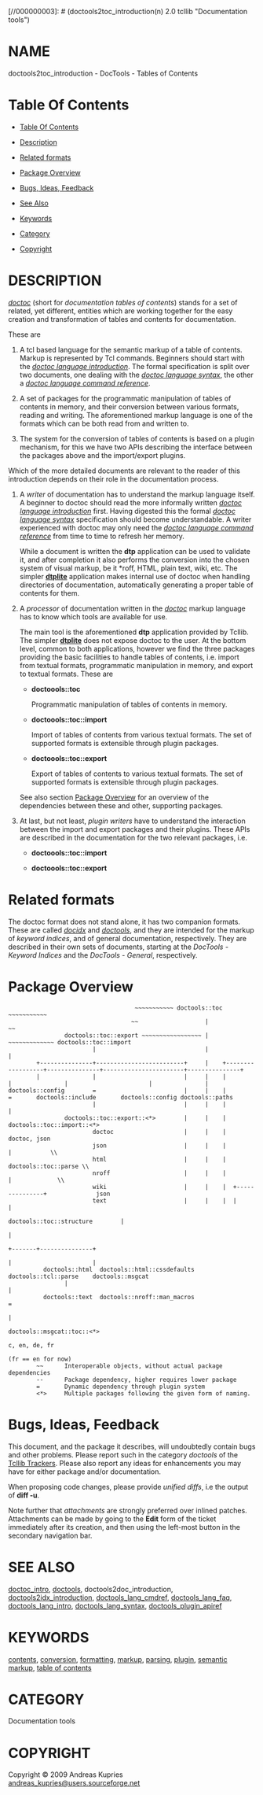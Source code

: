 
[//000000001]: # (doctools2toc_introduction - Documentation tools)
[//000000002]: # (Generated from file 'toc_introduction.man' by tcllib/doctools with format 'markdown')
[//000000003]: # (doctools2toc_introduction(n) 2.0 tcllib "Documentation tools")

# NAME

doctools2toc_introduction - DocTools - Tables of Contents

# <a name='toc'></a>Table Of Contents

  -  [Table Of Contents](#toc)

  -  [Description](#section1)

  -  [Related formats](#section2)

  -  [Package Overview](#section3)

  -  [Bugs, Ideas, Feedback](#section4)

  -  [See Also](#see-also)

  -  [Keywords](#keywords)

  -  [Category](#category)

  -  [Copyright](#copyright)

# <a name='description'></a>DESCRIPTION

*[doctoc](../../../../index.md#doctoc)* (short for *documentation tables of
contents*) stands for a set of related, yet different, entities which are
working together for the easy creation and transformation of tables and contents
for documentation.

These are

  1. A tcl based language for the semantic markup of a table of contents. Markup
     is represented by Tcl commands. Beginners should start with the *[doctoc
     language introduction](../doctools/doctoc_lang_intro.md)*. The formal
     specification is split over two documents, one dealing with the *[doctoc
     language syntax](../doctools/doctoc_lang_syntax.md)*, the other a *[doctoc
     language command reference](../doctools/doctoc_lang_cmdref.md)*.

  1. A set of packages for the programmatic manipulation of tables of contents
     in memory, and their conversion between various formats, reading and
     writing. The aforementioned markup language is one of the formats which can
     be both read from and written to.

  1. The system for the conversion of tables of contents is based on a plugin
     mechanism, for this we have two APIs describing the interface between the
     packages above and the import/export plugins.

Which of the more detailed documents are relevant to the reader of this
introduction depends on their role in the documentation process.

  1. A *writer* of documentation has to understand the markup language itself. A
     beginner to doctoc should read the more informally written *[doctoc
     language introduction](../doctools/doctoc_lang_intro.md)* first. Having
     digested this the formal *[doctoc language
     syntax](../doctools/doctoc_lang_syntax.md)* specification should become
     understandable. A writer experienced with doctoc may only need the *[doctoc
     language command reference](../doctools/doctoc_lang_cmdref.md)* from time
     to time to refresh her memory.

     While a document is written the __dtp__ application can be used to validate
     it, and after completion it also performs the conversion into the chosen
     system of visual markup, be it *roff, HTML, plain text, wiki, etc. The
     simpler __[dtplite](../../apps/dtplite.md)__ application makes internal use
     of doctoc when handling directories of documentation, automatically
     generating a proper table of contents for them.

  1. A *processor* of documentation written in the
     *[doctoc](../../../../index.md#doctoc)* markup language has to know which
     tools are available for use.

     The main tool is the aforementioned __dtp__ application provided by Tcllib.
     The simpler __[dtplite](../../apps/dtplite.md)__ does not expose doctoc to
     the user. At the bottom level, common to both applications, however we find
     the three packages providing the basic facilities to handle tables of
     contents, i.e. import from textual formats, programmatic manipulation in
     memory, and export to textual formats. These are

       - __doctoools::toc__

         Programmatic manipulation of tables of contents in memory.

       - __doctoools::toc::import__

         Import of tables of contents from various textual formats. The set of
         supported formats is extensible through plugin packages.

       - __doctoools::toc::export__

         Export of tables of contents to various textual formats. The set of
         supported formats is extensible through plugin packages.

     See also section [Package Overview](#section3) for an overview of the
     dependencies between these and other, supporting packages.

  1. At last, but not least, *plugin writers* have to understand the interaction
     between the import and export packages and their plugins. These APIs are
     described in the documentation for the two relevant packages, i.e.

       - __doctoools::toc::import__

       - __doctoools::toc::export__

# <a name='section2'></a>Related formats

The doctoc format does not stand alone, it has two companion formats. These are
called *[docidx](../../../../index.md#docidx)* and
*[doctools](../../../../index.md#doctools)*, and they are intended for the
markup of *keyword indices*, and of general documentation, respectively. They
are described in their own sets of documents, starting at the *DocTools -
Keyword Indices* and the *DocTools - General*, respectively.

# <a name='section3'></a>Package Overview

                                        ~~~~~~~~~~~ doctools::toc ~~~~~~~~~~~
                                       ~~                   |               ~~
                    doctools::toc::export ~~~~~~~~~~~~~~~~~ | ~~~~~~~~~~~~~ doctools::toc::import
                            |                               |                       |
            +---------------+-------------------------+     |    +------------------+---------------+-----------------------+---------------+
            |               |                         |     |    |                  |               |                       |               |
    doctools::config        =                         |     |    |                  =       doctools::include       doctools::config doctools::paths
                            |                         |     |    |                  |
                    doctools::toc::export::<*>        |     |    |          doctools::toc::import::<*>
                            doctoc                    |     |    |                  doctoc, json
                            json                      |     |    |                  |           \\
                            html                      |     |    |          doctools::toc::parse \\
                            nroff                     |     |    |                  |             \\
                            wiki                      |     |    |  +---------------+              json
                            text                      |     |    |  |               |
                                                    doctools::toc::structure        |
                                                                                    |
                                                                            +-------+---------------+
                                                                            |                       |
              doctools::html  doctools::html::cssdefaults           doctools::tcl::parse    doctools::msgcat
                    |                                                                               |
              doctools::text  doctools::nroff::man_macros                                           =
                                                                                                    |
                                                                                            doctools::msgcat::toc::<*>
                                                                                                    c, en, de, fr
                                                                                                    (fr == en for now)
            ~~      Interoperable objects, without actual package dependencies
            --      Package dependency, higher requires lower package
            =       Dynamic dependency through plugin system
            <*>     Multiple packages following the given form of naming.

# <a name='section4'></a>Bugs, Ideas, Feedback

This document, and the package it describes, will undoubtedly contain bugs and
other problems. Please report such in the category *doctools* of the [Tcllib
Trackers](http://core.tcl.tk/tcllib/reportlist). Please also report any ideas
for enhancements you may have for either package and/or documentation.

When proposing code changes, please provide *unified diffs*, i.e the output of
__diff -u__.

Note further that *attachments* are strongly preferred over inlined patches.
Attachments can be made by going to the __Edit__ form of the ticket immediately
after its creation, and then using the left-most button in the secondary
navigation bar.

# <a name='see-also'></a>SEE ALSO

[doctoc_intro](../doctools/doctoc_intro.md),
[doctools](../doctools/doctools.md), doctools2doc_introduction,
[doctools2idx_introduction](../doctools2idx/idx_introduction.md),
[doctools_lang_cmdref](../doctools/doctools_lang_cmdref.md),
[doctools_lang_faq](../doctools/doctools_lang_faq.md),
[doctools_lang_intro](../doctools/doctools_lang_intro.md),
[doctools_lang_syntax](../doctools/doctools_lang_syntax.md),
[doctools_plugin_apiref](../doctools/doctools_plugin_apiref.md)

# <a name='keywords'></a>KEYWORDS

[contents](../../../../index.md#contents),
[conversion](../../../../index.md#conversion),
[formatting](../../../../index.md#formatting),
[markup](../../../../index.md#markup), [parsing](../../../../index.md#parsing),
[plugin](../../../../index.md#plugin), [semantic
markup](../../../../index.md#semantic_markup), [table of
contents](../../../../index.md#table_of_contents)

# <a name='category'></a>CATEGORY

Documentation tools

# <a name='copyright'></a>COPYRIGHT

Copyright &copy; 2009 Andreas Kupries <andreas_kupries@users.sourceforge.net>
